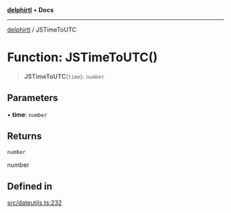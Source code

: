 [**delphirtl**](../README.md) • **Docs**

***

[delphirtl](../globals.md) / JSTimeToUTC

# Function: JSTimeToUTC()

> **JSTimeToUTC**(`time`): `number`

## Parameters

• **time**: `number`

## Returns

`number`

number

## Defined in

[src/dateutils.ts:232](https://github.com/chuacw/delphirtl/blob/85a5b7662f28c8fe6421ae3f7b08687e4f743bd4/src/dateutils.ts#L232)
